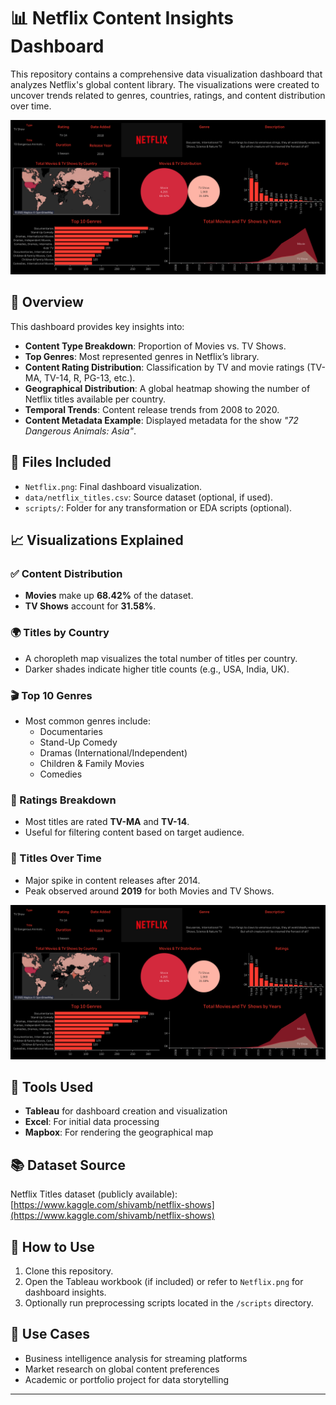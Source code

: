 # 📊 Netflix Content Insights Dashboard

This repository contains a comprehensive data visualization dashboard that analyzes Netflix's global content library. The visualizations were created to uncover trends related to genres, countries, ratings, and content distribution over time.

![Netflix Dashboard](netflix.png)

## 🧾 Overview

This dashboard provides key insights into:
- **Content Type Breakdown**: Proportion of Movies vs. TV Shows.
- **Top Genres**: Most represented genres in Netflix’s library.
- **Content Rating Distribution**: Classification by TV and movie ratings (TV-MA, TV-14, R, PG-13, etc.).
- **Geographical Distribution**: A global heatmap showing the number of Netflix titles available per country.
- **Temporal Trends**: Content release trends from 2008 to 2020.
- **Content Metadata Example**: Displayed metadata for the show *"72 Dangerous Animals: Asia"*.

## 📁 Files Included

- `Netflix.png`: Final dashboard visualization.
- `data/netflix_titles.csv`: Source dataset (optional, if used).
- `scripts/`: Folder for any transformation or EDA scripts (optional).

## 📈 Visualizations Explained

### ✅ Content Distribution  
- **Movies** make up **68.42%** of the dataset.  
- **TV Shows** account for **31.58%**.

### 🌍 Titles by Country  
- A choropleth map visualizes the total number of titles per country.  
- Darker shades indicate higher title counts (e.g., USA, India, UK).

### 🎬 Top 10 Genres  
- Most common genres include:
  - Documentaries
  - Stand-Up Comedy
  - Dramas (International/Independent)
  - Children & Family Movies
  - Comedies

### 🔞 Ratings Breakdown  
- Most titles are rated **TV-MA** and **TV-14**.
- Useful for filtering content based on target audience.

### 📅 Titles Over Time  
- Major spike in content releases after 2014.  
- Peak observed around **2019** for both Movies and TV Shows.


![Netflix Dashboard](Netflix.png)

## 🧰 Tools Used

- **Tableau** for dashboard creation and visualization
- **Excel**: For initial data processing
- **Mapbox**: For rendering the geographical map

## 📚 Dataset Source

Netflix Titles dataset (publicly available):  
[https://www.kaggle.com/shivamb/netflix-shows](https://www.kaggle.com/shivamb/netflix-shows)

## 🚀 How to Use

1. Clone this repository.
2. Open the Tableau workbook (if included) or refer to `Netflix.png` for dashboard insights.
3. Optionally run preprocessing scripts located in the `/scripts` directory.

## 📌 Use Cases

- Business intelligence analysis for streaming platforms
- Market research on global content preferences
- Academic or portfolio project for data storytelling

---
